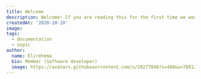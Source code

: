 ```yaml
---
title: Welcome
description: Welcome! If you are reading this for the first time we would ruther say welcome to Ospic HMS documentation. Official documentation for Ospic Hospital Management system (HMS).
createdAt: '2020-10-10'
image: 
tags:
  - documentation
  - ospic
author:
  name: Elirehema
  bio: Member (Software developer)
  image: https://avatars.githubusercontent.com/u/29277048?s=460&u=7b9129df86f037dc4fb021e22ecbf252f308e688&v=4
---
```



